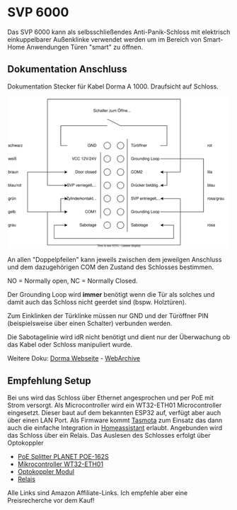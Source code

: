 # SVP 6000

Das SVP 6000 kann als selbsschließendes Anti-Panik-Schloss mit elektrisch einkuppelbarer Außenklinke verwendet werden um im Bereich von Smart-Home Anwendungen Türen "smart" zu öffnen.

## Dokumentation Anschluss

Dokumentation Stecker für Kabel Dorma A 1000. Draufsicht auf Schloss.

![SVP 6000](/SVP-6000.svg)

An allen "Doppelpfeilen" kann jeweils zwischen dem jeweilgen Anschluss und dem dazugehörigen COM den Zustand des Schlosses bestimmen.

NO = Normally open, NC = Normally Closed.

Der Grounding Loop wird **immer** benötigt wenn  die Tür als solches und damit auch das Schloss nicht geerdet sind (bspw. Holztüren).

Zum Einklinken der Türklinke müssen nur GND und der Türöffner PIN (beispielsweise über einen Schalter) verbunden werden.

Die Sabotagelinie wird idR nicht benötigt und dient nur der Überwachung ob das Kabel oder Schloss manipuliert wurde.

Weitere Doku: [Dorma Webseite](https://www.dormakaba.com/resource/blob/189714/53452861bc0772204e3593a7126a24f6/svp-a-1000-svp-4xxx-svp-6xxx-ch-12-pdf-data.pdf) - [WebArchive](https://web.archive.org/web/20220605210129/https://www.dormakaba.com/resource/blob/189714/53452861bc0772204e3593a7126a24f6/svp-a-1000-svp-4xxx-svp-6xxx-ch-12-pdf-data.pdf)

## Empfehlung Setup

Bei uns wird das Schloss über Ethernet angesprochen und per PoE mit Strom versorgt. Als Microcontroller wird ein WT32-ETH01 Microcontroller eingesetzt. Dieser baut auf dem bekannten ESP32 auf, verfügt aber auch über einen LAN Port. Als Firmware kommt [Tasmota](https://templates.blakadder.com/wireless_tag_WT32-ETH01.html) zum Einsatz das dann auch die einfache Integration in [Homeassistant](https://www.home-assistant.io/) erlaubt. Angebunden wird das Schloss über ein Relais. Das Auslesen des Schlosses erfolgt über Optokoppler

- [PoE Splitter PLANET POE-162S](https://amzn.to/38Qictl)
- [Mikrocontroller WT32-ETH01](https://amzn.to/3mhNoF5)
- [Optokoppler Modul](https://amzn.to/3NlAgdP)
- [Relais](https://amzn.to/3MftlBP)


Alle Links sind Amazon Affiliate-Links. Ich empfehle aber eine Preisrecherche vor dem Kauf!